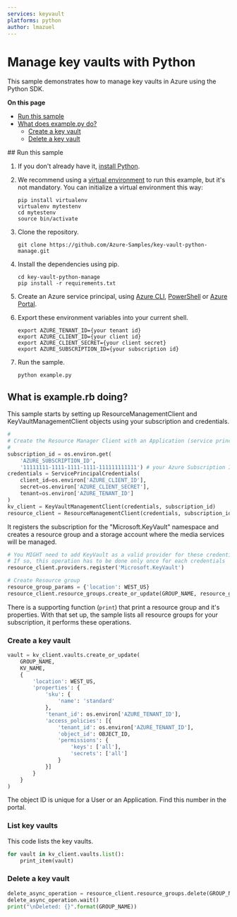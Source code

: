 ```yaml
---
services: keyvault
platforms: python
author: lmazuel
---
```


# Manage key vaults with Python

This sample demonstrates how to manage key vaults in Azure using the Python SDK.

**On this page**

- [Run this sample](#run)
- [What does example.py do?](#example)
    - [Create a key vault](#create)
    - [Delete a key vault](#delete)

<a id="run"/>
## Run this sample

1. If you don't already have it, [install Python](https://www.python.org/downloads/).

2. We recommend using a [virtual environment](https://docs.python.org/3/tutorial/venv.html) to run this example, but it's not mandatory. You can initialize a virtual environment this way:

    ```
    pip install virtualenv
    virtualenv mytestenv
    cd mytestenv
    source bin/activate
    ```

3. Clone the repository.

    ```
    git clone https://github.com/Azure-Samples/key-vault-python-manage.git
    ```

4. Install the dependencies using pip.

    ```
    cd key-vault-python-manage
    pip install -r requirements.txt
    ```

5. Create an Azure service principal, using 
[Azure CLI](http://azure.microsoft.com/documentation/articles/resource-group-authenticate-service-principal-cli/),
[PowerShell](http://azure.microsoft.com/documentation/articles/resource-group-authenticate-service-principal/)
or [Azure Portal](http://azure.microsoft.com/documentation/articles/resource-group-create-service-principal-portal/).

6. Export these environment variables into your current shell. 

    ```
    export AZURE_TENANT_ID={your tenant id}
    export AZURE_CLIENT_ID={your client id}
    export AZURE_CLIENT_SECRET={your client secret}
    export AZURE_SUBSCRIPTION_ID={your subscription id}
    ```

7. Run the sample.

    ```
    python example.py
    ```

<a id="example"></a>
## What is example.rb doing?

This sample starts by setting up ResourceManagementClient and KeyVaultManagementClient objects using your subscription and credentials.

```python
#
# Create the Resource Manager Client with an Application (service principal) token provider
#
subscription_id = os.environ.get(
    'AZURE_SUBSCRIPTION_ID',
    '11111111-1111-1111-1111-111111111111') # your Azure Subscription Id
credentials = ServicePrincipalCredentials(
    client_id=os.environ['AZURE_CLIENT_ID'],
    secret=os.environ['AZURE_CLIENT_SECRET'],
    tenant=os.environ['AZURE_TENANT_ID']
)
kv_client = KeyVaultManagementClient(credentials, subscription_id)
resource_client = ResourceManagementClient(credentials, subscription_id)
```

It registers the subscription for the "Microsoft.KeyVault" namespace
and creates a resource group and a storage account where the media services will be managed.

```python
# You MIGHT need to add KeyVault as a valid provider for these credentials
# If so, this operation has to be done only once for each credentials
resource_client.providers.register('Microsoft.KeyVault')

# Create Resource group
resource_group_params = {'location': WEST_US}
resource_client.resource_groups.create_or_update(GROUP_NAME, resource_group_params)
```

There is a supporting function (`print`) that print a resource group and it's properties.
With that set up, the sample lists all resource groups for your subscription, it performs these operations.

<a id="create"></a>
### Create a key vault

```python
vault = kv_client.vaults.create_or_update(
    GROUP_NAME,
    KV_NAME,
    {
        'location': WEST_US,
        'properties': {
            'sku': {
                'name': 'standard'
            },
            'tenant_id': os.environ['AZURE_TENANT_ID'],
            'access_policies': [{
                'tenant_id': os.environ['AZURE_TENANT_ID'],
                'object_id': OBJECT_ID,
                'permissions': {
                    'keys': ['all'],
                    'secrets': ['all']
                }
            }]
        }
    }
)
```

The object ID is unique for a User or an Application. Find this number in the portal.

<a id="list"></a>
### List key vaults

This code lists the key vaults.

```python
for vault in kv_client.vaults.list():
    print_item(vault)
```

<a id="delete"></a>
### Delete a key vault

```python
delete_async_operation = resource_client.resource_groups.delete(GROUP_NAME)
delete_async_operation.wait()
print("\nDeleted: {}".format(GROUP_NAME))
```
